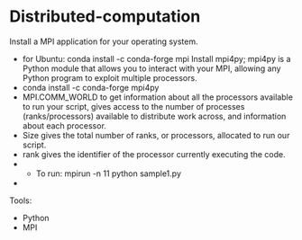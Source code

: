 # Distributed-computation
 Install a MPI application for your operating system.
 - for Ubuntu: conda install -c conda-forge mpi
Install mpi4py; mpi4py is a Python module that allows you to interact with your MPI, allowing any Python program to exploit multiple processors.
 - conda install -c conda-forge mpi4py
- MPI.COMM_WORLD to get information about all the processors available to run your script, gives access to the number of processes (ranks/processors) available to distribute work across, and information about each processor. 
- Size gives the total number of ranks, or processors, allocated to run our script. 
- rank gives the identifier of the processor currently executing the code.
- - To run: mpirun -n 11 python sample1.py
-  
Tools:
- Python 
- MPI
